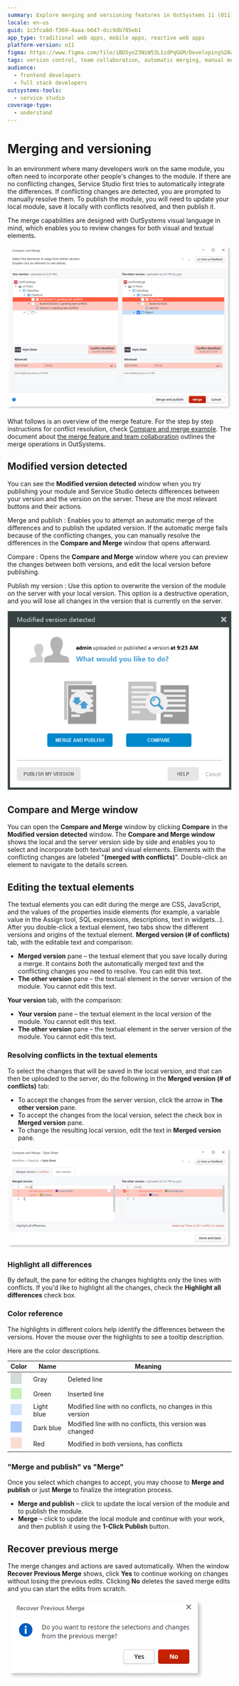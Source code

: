 ```yaml
---
summary: Explore merging and versioning features in OutSystems 11 (O11) designed for effective team collaboration on modules.
locale: en-us
guid: 1c3fca8d-f369-4aaa-b647-dcc9db705eb1
app_type: traditional web apps, mobile apps, reactive web apps
platform-version: o11
figma: https://www.figma.com/file/iBD5yo23NiW53L1zdPqGGM/Developing%20an%20Application?node-id=1361:19892
tags: version control, team collaboration, automatic merging, manual merging, conflict resolution
audience:
  - frontend developers
  - full stack developers
outsystems-tools:
  - service studio
coverage-type:
  - understand
---
```


# Merging and versioning

In an environment where many developers work on the same module, you often need to incorporate other people's changes to the module. If there are no conflicting changes, Service Studio first tries to automatically integrate the differences. If conflicting changes are detected, you are prompted to manually resolve them. To publish the module, you will need to update your local module, save it locally with conflicts resolved, and then publish it.

The merge capabilities are designed with OutSystems visual language in mind, which enables you to review changes for both visual and textual elements. 

![Screenshot showing the conflicts detected during the merge process in Service Studio](images/conflicts-detected.png "Conflicts Detected in Service Studio")

What follows is an overview of the merge feature. For the step by step instructions for conflict resolution, check [Compare and merge example](<merge-example.md>). The document about [the merge feature and team collaboration](<concepts.md>) outlines the merge operations in OutSystems.

## Modified version detected


You can see the **Modified version detected** window when you try publishing your module and Service Studio detects differences between your version and the version on the server. These are the most relevant buttons and their actions.

Merge and publish
:   Enables you to attempt an automatic merge of the differences and to publish the updated version. If the automatic merge fails because of the conflicting changes, you can manually resolve the differences in the **Compare and Merge** window that opens afterward.

Compare
:   Opens the **Compare and Merge** window where you can preview the changes between both versions, and edit the local version before publishing.

Publish my version
:   Use this option to overwrite the version of the module on the server with your local version. This option is a destructive operation, and you will lose all changes in the version that is currently on the server.

![Screenshot of the 'Modified version detected' window in Service Studio with merge options](images/modified-version-detected.png "Modified Version Detected Window")

## Compare and Merge window

You can open the **Compare and Merge** window by clicking **Compare** in the **Modified version detected** window. The **Compare and Merge window** shows the local and the server version side by side and enables you to select and incorporate both textual and visual elements. Elements with the conflicting changes are labeled "**(merged with conflicts)**". Double-click an element to navigate to the details screen. 

## Editing the textual elements

The textual elements you can edit during the merge are CSS, JavaScript, and the values of the properties inside elements (for example, a variable value in the Assign tool, SQL expressions, descriptions, text in widgets...). After you double-click a textual element, two tabs show the different versions and origins of the textual element.
**Merged version (# of conflicts)** tab, with the editable text and comparison:

* **Merged version** pane – the textual element that you save locally during a merge. It contains _both_ the automatically merged text and the conflicting changes you need to resolve. You can edit this text.
* **The other version** pane – the textual element in the server version of the module. You cannot edit this text.

**Your version** tab, with the comparison:

* **Your version** pane – the textual element in the local version of the module. You cannot edit this text.
* **The other version** pane – the textual element in the server version of the module. You cannot edit this text.

### Resolving conflicts in the textual elements

To select the changes that will be saved in the local version, and that can then be uploaded to the server, do the following in the **Merged version (# of conflicts)** tab:

* To accept the changes from the server version, click the arrow in **The other version** pane.
* To accept the changes from the local version, select the check box in **Merged version** pane.
* To change the resulting local version, edit the text in **Merged version** pane.

![Screenshot of the 'Compare and Merge' window showing how to resolve textual conflicts in Service Studio](images/conflicts-text.png "Resolving Textual Conflicts")

### Highlight all differences

By default, the pane for editing the changes highlights only the lines with conflicts. If you'd like to highlight all the changes, check the **Highlight all differences** check box.

### Color reference

The highlights in different colors help identify the differences between the versions. Hover the mouse over the highlights to see a tooltip description.

Here are the color descriptions.

| Color | Name | Meaning |
 --- | --- | --- | 
![Color reference indicating a gray highlight for a deleted line in the merge comparison](images/color-modifed-deleted.png "Color Reference for Deleted Line") | Gray | Deleted line
![Color reference indicating a green highlight for an inserted line in the merge comparison](images/color-modifed-added.png "Color Reference for Inserted Line") | Green| Inserted line
![Color reference indicating a light blue highlight for a modified line without conflicts in the merge comparison](images/color-modifed-light.png "Color Reference for Modified Line Without Conflicts") | Light blue | Modified line with no conflicts, no changes in this version
![Color reference indicating a dark blue highlight for a modified line with changes in the merge comparison](images/color-modifed-dark.png "Color Reference for Modified Line With Changes") | Dark blue | Modified line with no conflicts, this version was changed
![Color reference indicating a red highlight for a line with conflicts in the merge comparison](images/color-modifed-conflict.png "Color Reference for Line With Conflicts") | Red | Modified in both versions, has conflicts

### "Merge and publish" vs "Merge"

Once you select which changes to accept, you may choose to **Merge and publish** or just **Merge** to finalize the integration process.

* **Merge and publish** – click to update the local version of the module and to publish the module.
* **Merge** – click to update the local module and continue with your work, and then publish it using the **1-Click Publish** button.

## Recover previous merge

The merge changes and actions are saved automatically. When the window **Recover Previous Merge** shows, click **Yes** to continue working on changes without losing the previous edits. Clicking **No** deletes the saved merge edits and you can start the edits from scratch.

![Screenshot of the 'Recover Previous Merge' dialog in Service Studio](images/recover-previous-merge-dialog.png "Recover Previous Merge Dialog")
